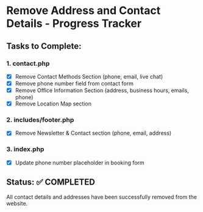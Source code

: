 # Remove Address and Contact Details - Progress Tracker

## Tasks to Complete:

### 1. contact.php
- [x] Remove Contact Methods Section (phone, email, live chat)
- [x] Remove phone number field from contact form
- [x] Remove Office Information Section (address, business hours, emails, phone)
- [x] Remove Location Map section

### 2. includes/footer.php
- [x] Remove Newsletter & Contact section (phone, email, address)

### 3. index.php
- [x] Update phone number placeholder in booking form

## Status: ✅ COMPLETED

All contact details and addresses have been successfully removed from the website.
